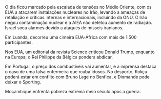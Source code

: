 O dia ficou marcado pela escalada de tensões no Médio Oriente, com os EUA a atacarem instalações nucleares no Irão, levando a ameaças de retaliação e críticas internas e internacionais, incluindo da ONU. O Irão negou contaminação nuclear e a AIEA não detetou aumento de radiação. Israel soou alarmes devido a ataques de mísseis iranianos.

Em Luanda, decorreu uma cimeira EUA-África com mais de 1.500 participantes.

Nos EUA, um editorial da revista Science criticou Donald Trump, enquanto na Europa, o Rei Philippe da Bélgica pondera abdicar.

Em Portugal, o preço dos combustíveis vai aumentar, e a imprensa destaca o caso de uma falsa enfermeira que rouba idosos. No desporto, Kokçu poderá estar em conflito com Bruno Lage no Benfica, e Diomande pode deixar o Sporting.

Moçambique enfrenta pobreza extrema meio século após a guerra.